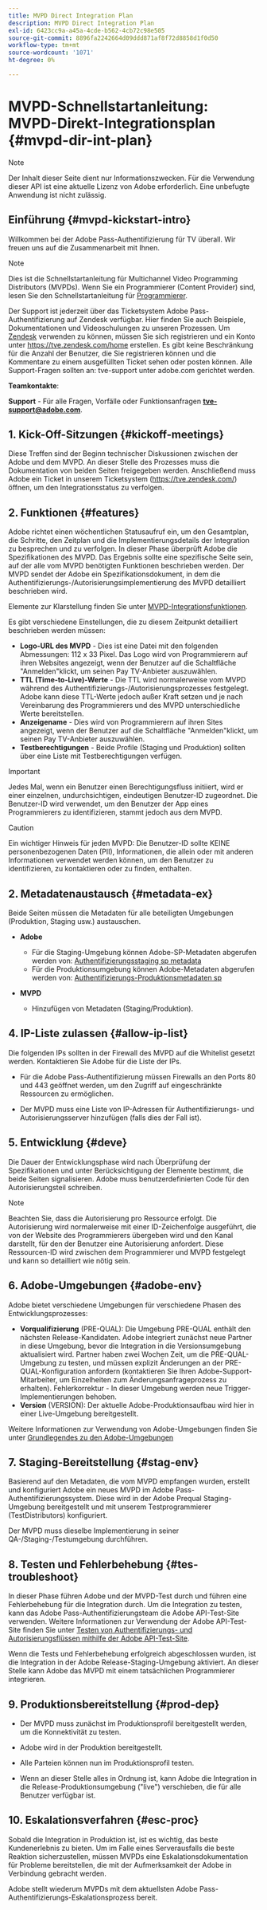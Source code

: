 ```yaml
---
title: MVPD Direct Integration Plan
description: MVPD Direct Integration Plan
exl-id: 6423cc9a-a45a-4cde-b562-4cb72c98e505
source-git-commit: 8896fa2242664d09ddd871af8f72d8858d1f0d50
workflow-type: tm+mt
source-wordcount: '1071'
ht-degree: 0%

---
```


# MVPD-Schnellstartanleitung: MVPD-Direkt-Integrationsplan {#mvpd-dir-int-plan}

>[!NOTE]
>
>Der Inhalt dieser Seite dient nur Informationszwecken. Für die Verwendung dieser API ist eine aktuelle Lizenz von Adobe erforderlich. Eine unbefugte Anwendung ist nicht zulässig.

## Einführung {#mvpd-kickstart-intro}

Willkommen bei der Adobe Pass-Authentifizierung für TV überall.  Wir freuen uns auf die Zusammenarbeit mit Ihnen.

>[!NOTE]
>
>Dies ist die Schnellstartanleitung für Multichannel Video Programming Distributors (MVPDs). Wenn Sie ein Programmierer (Content Provider) sind, lesen Sie den Schnellstartanleitung für [Programmierer](/help/authentication/programmer-kickstart-guide.md).

Der Support ist jederzeit über das Ticketsystem Adobe Pass-Authentifizierung auf Zendesk verfügbar. Hier finden Sie auch Beispiele, Dokumentationen und Videoschulungen zu unseren Prozessen. Um [Zendesk](https://adobeprimetime.zendesk.com/) verwenden zu können, müssen Sie sich registrieren und ein Konto unter https://tve.zendesk.com/home erstellen. Es gibt keine Beschränkung für die Anzahl der Benutzer, die Sie registrieren können und die Kommentare zu einem ausgefüllten Ticket sehen oder posten können. Alle Support-Fragen sollten an: tve-support unter adobe.com gerichtet werden.

**Teamkontakte**:

**Support** - Für alle Fragen, Vorfälle oder Funktionsanfragen **tve-support@adobe.com**.

## 1. Kick-Off-Sitzungen {#kickoff-meetings}

Diese Treffen sind der Beginn technischer Diskussionen zwischen der Adobe und dem MVPD. An dieser Stelle des Prozesses muss die Dokumentation von beiden Seiten freigegeben werden. Anschließend muss Adobe ein Ticket in unserem Ticketsystem (https://tve.zendesk.com/) öffnen, um den Integrationsstatus zu verfolgen.

## 2. Funktionen {#features}

Adobe richtet einen wöchentlichen Statusaufruf ein, um den Gesamtplan, die Schritte, den Zeitplan und die Implementierungsdetails der Integration zu besprechen und zu verfolgen. In dieser Phase überprüft Adobe die Spezifikationen des MVPD. Das Ergebnis sollte eine spezifische Seite sein, auf der alle vom MVPD benötigten Funktionen beschrieben werden. Der MVPD sendet der Adobe ein Spezifikationsdokument, in dem die Authentifizierungs-/Autorisierungsimplementierung des MVPD detailliert beschrieben wird.

Elemente zur Klarstellung finden Sie unter [MVPD-Integrationsfunktionen](/help/authentication/mvpd-integr-features.md).

Es gibt verschiedene Einstellungen, die zu diesem Zeitpunkt detailliert beschrieben werden müssen:

* **Logo-URL des MVPD** - Dies ist eine Datei mit den folgenden Abmessungen: 112 x 33 Pixel. Das Logo wird von Programmierern auf ihren Websites angezeigt, wenn der Benutzer auf die Schaltfläche &quot;Anmelden&quot;klickt, um seinen Pay TV-Anbieter auszuwählen.
* **TTL (Time-to-Live)-Werte** - Die TTL wird normalerweise vom MVPD während des Authentifizierungs-/Autorisierungsprozesses festgelegt. Adobe kann diese TTL-Werte jedoch außer Kraft setzen und je nach Vereinbarung des Programmierers und des MVPD unterschiedliche Werte bereitstellen.
* **Anzeigename** - Dies wird von Programmierern auf ihren Sites angezeigt, wenn der Benutzer auf die Schaltfläche &quot;Anmelden&quot;klickt, um seinen Pay TV-Anbieter auszuwählen.
* **Testberechtigungen** - Beide Profile (Staging und Produktion) sollten über eine Liste mit Testberechtigungen verfügen.

>[!IMPORTANT]
>
>Jedes Mal, wenn ein Benutzer einen Berechtigungsfluss initiiert, wird er einer einzelnen, undurchsichtigen, eindeutigen Benutzer-ID zugeordnet.  Die Benutzer-ID wird verwendet, um den Benutzer der App eines Programmierers zu identifizieren, stammt jedoch aus dem MVPD.

>[!CAUTION]
>
>Ein wichtiger Hinweis für jeden MVPD: Die Benutzer-ID sollte KEINE personenbezogenen Daten (PII), Informationen, die allein oder mit anderen Informationen verwendet werden können, um den Benutzer zu identifizieren, zu kontaktieren oder zu finden, enthalten.

## 2. Metadatenaustausch {#metadata-ex}

Beide Seiten müssen die Metadaten für alle beteiligten Umgebungen (Produktion, Staging usw.) austauschen.

* **Adobe**
   * Für die Staging-Umgebung können Adobe-SP-Metadaten abgerufen werden von: [Authentifizierungsstaging sp metadata](https://sp.auth-staging.adobe.com/sp/metadata)
   * Für die Produktionsumgebung können Adobe-Metadaten abgerufen werden von: [Authentifizierungs-Produktionsmetadaten sp](https://sp.auth.adobe.com/sp/metadata)

* **MVPD**
   * Hinzufügen von Metadaten (Staging/Produktion).

## 4. IP-Liste zulassen {#allow-ip-list}

Die folgenden IPs sollten in der Firewall des MVPD auf die Whitelist gesetzt werden. Kontaktieren Sie Adobe für die Liste der IPs.

* Für die Adobe Pass-Authentifizierung müssen Firewalls an den Ports 80 und 443 geöffnet werden, um den Zugriff auf eingeschränkte Ressourcen zu ermöglichen.

* Der MVPD muss eine Liste von IP-Adressen für Authentifizierungs- und Autorisierungsserver hinzufügen (falls dies der Fall ist).

## 5. Entwicklung {#deve}

Die Dauer der Entwicklungsphase wird nach Überprüfung der Spezifikationen und unter Berücksichtigung der Elemente bestimmt, die beide Seiten signalisieren. Adobe muss benutzerdefinierten Code für den Autorisierungsteil schreiben.

>[!NOTE]
>
>Beachten Sie, dass die Autorisierung pro Ressource erfolgt. Die Autorisierung wird normalerweise mit einer ID-Zeichenfolge ausgeführt, die von der Website des Programmierers übergeben wird und den Kanal darstellt, für den der Benutzer eine Autorisierung anfordert. Diese Ressourcen-ID wird zwischen dem Programmierer und MVPD festgelegt und kann so detailliert wie nötig sein.

## 6. Adobe-Umgebungen {#adobe-env}

Adobe bietet verschiedene Umgebungen für verschiedene Phasen des Entwicklungsprozesses:

* **Vorqualifizierung** (PRE-QUAL): Die Umgebung PRE-QUAL enthält den nächsten Release-Kandidaten. Adobe integriert zunächst neue Partner in diese Umgebung, bevor die Integration in die Versionsumgebung aktualisiert wird. Partner haben zwei Wochen Zeit, um die PRE-QUAL-Umgebung zu testen, und müssen explizit Änderungen an der PRE-QUAL-Konfiguration anfordern (kontaktieren Sie Ihren Adobe-Support-Mitarbeiter, um Einzelheiten zum Änderungsanfrageprozess zu erhalten). Fehlerkorrektur - In dieser Umgebung werden neue Trigger-Implementierungen behoben.
* **Version** (VERSION): Der aktuelle Adobe-Produktionsaufbau wird hier in einer Live-Umgebung bereitgestellt.

Weitere Informationen zur Verwendung von Adobe-Umgebungen finden Sie unter [Grundlegendes zu den Adobe-Umgebungen](/help/authentication/understanding-the-adobe-environments.md)

## 7. Staging-Bereitstellung {#stag-env}

Basierend auf den Metadaten, die vom MVPD empfangen wurden, erstellt und konfiguriert Adobe ein neues MVPD im Adobe Pass-Authentifizierungssystem. Diese wird in der Adobe Prequal Staging-Umgebung bereitgestellt und mit unserem Testprogrammierer (TestDistributors) konfiguriert.

Der MVPD muss dieselbe Implementierung in seiner QA-/Staging-/Testumgebung durchführen.

## 8. Testen und Fehlerbehebung {#tes-troubleshoot}

In dieser Phase führen Adobe und der MVPD-Test durch und führen eine Fehlerbehebung für die Integration durch. Um die Integration zu testen, kann das Adobe Pass-Authentifizierungsteam die Adobe API-Test-Site verwenden. Weitere Informationen zur Verwendung der Adobe API-Test-Site finden Sie unter [Testen von Authentifizierungs- und Autorisierungsflüssen mithilfe der Adobe API-Test-Site](/help/authentication/test-authn-authz-flows-using-adobes-api-test-site.md).

Wenn die Tests und Fehlerbehebung erfolgreich abgeschlossen wurden, ist die Integration in der Adobe Release-Staging-Umgebung aktiviert. An dieser Stelle kann Adobe das MVPD mit einem tatsächlichen Programmierer integrieren.

## 9. Produktionsbereitstellung {#prod-dep}

* Der MVPD muss zunächst im Produktionsprofil bereitgestellt werden, um die Konnektivität zu testen.

* Adobe wird in der Produktion bereitgestellt.

* Alle Parteien können nun im Produktionsprofil testen.

* Wenn an dieser Stelle alles in Ordnung ist, kann Adobe die Integration in die Release-Produktionsumgebung (&quot;live&quot;) verschieben, die für alle Benutzer verfügbar ist.

## 10. Eskalationsverfahren {#esc-proc}

Sobald die Integration in Produktion ist, ist es wichtig, das beste Kundenerlebnis zu bieten. Um im Falle eines Serverausfalls die beste Reaktion sicherzustellen, müssen MVPDs eine Eskalationsdokumentation für Probleme bereitstellen, die mit der Aufmerksamkeit der Adobe in Verbindung gebracht werden.

Adobe stellt wiederum MVPDs mit dem aktuellsten Adobe Pass-Authentifizierungs-Eskalationsprozess bereit.


<!--- [!RELATEDINFORMATION]
>
>* [Programmer Kickstart Guide](/help/authentication/programmer-kickstart-guide.md)
>* [MVPD Integration Guide](/help/authentication/mvpd-integr-features.md)
-->
